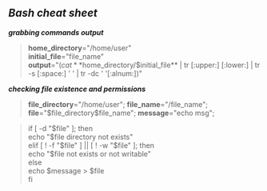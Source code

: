 ## *Bash cheat sheet*


_**grabbing commands output**_   
> **home_directory**="/home/user"  
> **initial_file**="file_name"  
> **output**="$(cat **$home_directory/$initial_file** | tr [:upper:] [:lower:] | tr -s [:space:] ' ' | tr -dc ' '[:alnum:])"  
  
_**checking file existence and permissions**_  
> **file_directory**="/home/user"; 
> **file_name**="/file_name"; 
> **file**="\$file_directory\$file_name"; 
> **message**="echo msg";    
  
> if [ -d "\$file" ]; then  
>   echo "\$file directory not exists"  
> elif [ ! -f "\$file" ] || [ ! -w "\$file" ]; then  
>   echo "$file not exists or not writable"  	
> else  
>   echo $message > $file  
> fi   




